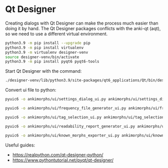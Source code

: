 # Qt Designer

Creating dialogs with Qt Designer can make the process much easier than doing it by hand. The Qt Designer packages
conflicts with the anki-qt (aqt), so we need to use a different virtual environment.

```bash
python3.9 -m pip install --upgrade pip
python3.9 -m pip install virtualenv
python3.9 -m virtualenv designer-venv
source designer-venv/bin/activate
python3.9 -m pip install pyqt6 pyqt6-tools
```
Start Qt Designer with the command:
```bash
./designer-venv/lib/python3.9/site-packages/qt6_applications/Qt/bin/designer
```

Convert ui file to python:
```bash
pyuic6 -o ankimorphs/ui/settings_dialog_ui.py ankimorphs/ui/settings_dialog.ui
```
```bash
pyuic6 -o ankimorphs/ui/frequency_file_generator_ui.py ankimorphs/ui/frequency_file_generator.ui
```
```bash
pyuic6 -o ankimorphs/ui/tag_selection_ui.py ankimorphs/ui/tag_selection.ui
```
```bash
pyuic6 -o ankimorphs/ui/readability_report_generator_ui.py ankimorphs/ui/readability_report_generator.ui
```
```bash
pyuic6 -o ankimorphs/ui/known_morphs_exporter_ui.py ankimorphs/ui/known_morphs_exporter.ui
```

Useful guides:
- https://realpython.com/qt-designer-python/
- https://www.pythontutorial.net/pyqt/qt-designer/



